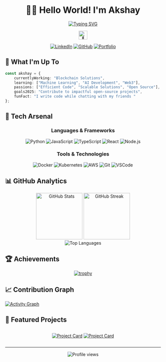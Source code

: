 # <div align="center">👨‍💻 Hello World! I'm Akshay</div>

<div align="center">
  
[![Typing SVG](https://readme-typing-svg.herokuapp.com?font=Fira+Code&size=25&duration=3000&pause=1000&color=3B82F6&center=true&vCenter=true&random=false&width=600&lines=Full+Stack+Developer;Blockchain+Enthusiast;AI+%26+ML+Explorer;Open+Source+Contributor)](https://git.io/typing-svg)

<img src="https://github-production-user-asset-6210df.s3.amazonaws.com/24524555/238178097-766d336d-b87d-44ba-807c-c51de2bc6b4d.gif" width="28px" alt="👋" />
<br>

[![LinkedIn](https://img.shields.io/badge/LinkedIn-0077B5?style=for-the-badge&logo=linkedin&logoColor=white)](https://linkedin.com/in/notakshay)
[![GitHub](https://img.shields.io/badge/GitHub-100000?style=for-the-badge&logo=github&logoColor=white)](https://github.com/notcaliper)
[![Portfolio](https://img.shields.io/badge/Portfolio-FF5722?style=for-the-badge&logo=google-chrome&logoColor=white)](https://notcaliper.me)

</div>

## 🎯 What I'm Up To

```typescript
const akshay = {
    currentlyWorking: "Blockchain Solutions",
    learning: ["Machine Learning", "AI Development", "Web3"],
    passions: ["Efficient Code", "Scalable Solutions", "Open Source"],
    goals2025: "Contribute to impactful open-source projects",
    funFact: "I write code while chatting with my friends "
};
```

## 🚀 Tech Arsenal

<div align="center">

### Languages & Frameworks
![Python](https://img.shields.io/badge/Python-FFD43B?style=for-the-badge&logo=python&logoColor=blue)
![JavaScript](https://img.shields.io/badge/JavaScript-323330?style=for-the-badge&logo=javascript&logoColor=F7DF1E)
![TypeScript](https://img.shields.io/badge/TypeScript-007ACC?style=for-the-badge&logo=typescript&logoColor=white)
![React](https://img.shields.io/badge/React-20232A?style=for-the-badge&logo=react&logoColor=61DAFB)
![Node.js](https://img.shields.io/badge/Node.js-339933?style=for-the-badge&logo=nodedotjs&logoColor=white)

### Tools & Technologies
![Docker](https://img.shields.io/badge/Docker-2CA5E0?style=for-the-badge&logo=docker&logoColor=white)
![Kubernetes](https://img.shields.io/badge/kubernetes-326ce5.svg?&style=for-the-badge&logo=kubernetes&logoColor=white)
![AWS](https://img.shields.io/badge/AWS-FF9900?style=for-the-badge&logo=amazonaws&logoColor=white)
![Git](https://img.shields.io/badge/GIT-E44C30?style=for-the-badge&logo=git&logoColor=white)
![VSCode](https://img.shields.io/badge/VSCode-0078D4?style=for-the-badge&logo=visual%20studio%20code&logoColor=white)

</div>

## 📊 GitHub Analytics

<div align="center">
  <img src="https://github-readme-stats.vercel.app/api?username=notcaliper&show_icons=true&theme=tokyonight&hide_border=true&count_private=true" height="150" alt="GitHub Stats"/>
  <img src="https://github-readme-streak-stats.herokuapp.com/?user=notcaliper&theme=tokyonight&hide_border=true" height="150" alt="GitHub Streak"/>
</div>

<div align="center">
  <img src="https://github-readme-stats.vercel.app/api/top-langs/?username=notcaliper&layout=compact&theme=tokyonight&hide_border=true" alt="Top Languages"/>
</div>

## 🏆 Achievements
<div align="center">

[![trophy](https://github-profile-trophy.vercel.app/?username=notcaliper&theme=discord&column=4&margin-w=15&margin-h=15&no-frame=true)](https://github.com/ryo-ma/github-profile-trophy)

</div>

## 📈 Contribution Graph
[![Activity Graph](https://github-readme-activity-graph.vercel.app/graph?username=notcaliper&theme=tokyo-night&hide_border=true)](https://github.com/ashutosh00710/github-readme-activity-graph)

## 💼 Featured Projects

<div align="center">
<div style="display: flex; justify-content: center; gap: 10px;">

[![Project Card](https://github-readme-stats.vercel.app/api/pin/?username=notcaliper&repo=HandGaze&theme=tokyonight&hide_border=true)](https://github.com/notcaliper/HandGaze)
[![Project Card](https://github-readme-stats.vercel.app/api/pin/?username=notcaliper&repo=ASEP-AIDS&theme=tokyonight&hide_border=true)](https://github.com/notcaliper/ASEP-AIDS)

</div>
</div>

---

<div align="center">
  <img src="https://komarev.com/ghpvc/?username=notcaliper&style=for-the-badge&color=blue" alt="Profile views"/>
</div>


